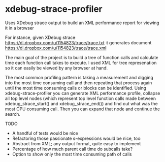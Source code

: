 xdebug-strace-profiler
======================

Uses XDebug strace output to build an XML performance report for viewing it in a browser

For instance, given XDebug strace https://dl.dropbox.com/u/1154823/trace/trace.txt it
generates document https://dl.dropbox.com/u/1154823/trace/trace.xml

The main goal of the project is to build a tree of function calls and calculate time each function call takes to execute. I used XML for tree represenation so it can easily be viewed by any browser at hand.

The most common profiling pattern is taking a measurement and digging into the most time consuming call and then repeating that process again until the most time consuming calls or blocks can be identified. Using xdebug-strace-profiler you can generate XML performance profile, collapse all top level nodes (which represent top level function calls made between xdebug_strace_start() and xdebug_strace_end()) and find out what was the most CPU consuming call. Then you can expand that node and continue the search.

TODO
* A handful of tests would be nice
* Refactoring those passionate s-expressions would be nice, too
* Abstract from XML; any output format, quite easy to implement
* Percentage of how much parent call time do subcalls take?
* Option to show only the most time consuming path of calls